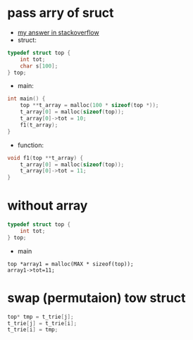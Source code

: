 # pass arry of sruct
- [my answer in stackoverflow](https://stackoverflow.com/a/71350239/12387614)
- struct:
```c
typedef struct top {
    int tot;
    char s[100];
} top;  
```
- main:
```c
int main() {
    top **t_array = malloc(100 * sizeof(top *));
    t_array[0] = malloc(sizeof(top));
    t_array[0]->tot = 10;
    f1(t_array);
}
```
- function:
```c
void f1(top **t_array) {
    t_array[0] = malloc(sizeof(top));
    t_array[0]->tot = 11;
}
```

# without array
```c
typedef struct top {
    int tot;
} top;
```
- main
```
top *array1 = malloc(MAX * sizeof(top));
array1->tot=11;
```
# swap (permutaion) tow struct
```c
top* tmp = t_trie[j];
t_trie[j] = t_trie[i];
t_trie[i] = tmp;
```
